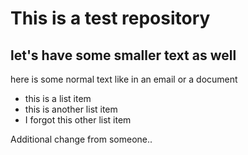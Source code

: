 # This is a test repository

## let's have some smaller text as well

here is some normal text like in an email or a document

* this is a list item
* this is another list item
* I forgot this other list item


Additional change from someone..


